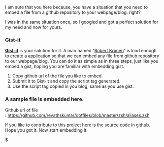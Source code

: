 I am sure that you here because, you have a situation that you need to embed a file from a github repository to your webpage/blog. right?

I was in the same situation once, so I googled and got a perfect solution for my need and now for yours.

### Gist-it

**[Gist-it](http://gist-it.appspot.com/)** is your solution for it. A man named “[<span style="font-family: inherit;">Robert Krimen</span>](http://github.com/robertkrimen)” is kind enough to create a application so that we can embed any file from github repository to our webpage/blog. You can do it as simple as in three steps, just like you embed a gist, hoping you are familiar with embedding gist. 

1.  Copy github url of the file you like to embed.
2.  Submit it to Gist-it and copy the script tag generated.
3.  Use the script tag copied in you blog, same as you use gist.

### A sample file is embedded here.

Github url of file : <a href="https://github.com/revathskumar/dotfiles/blob/master/zsh/aliases.zsh" class="uri">https://github.com/revathskumar/dotfiles/blob/master/zsh/aliases.zsh</a>

If you like to contribute to this project here is the [source code in github](https://github.com/robertkrimen/gist-it).  
Hope you got it. Now start embedding it.

$
